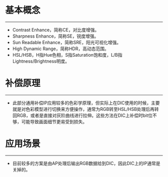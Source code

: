 # 基本概念
---
- Contrast Enhance，简称CE，对比度增强。
- Sharpness Enhance，简称SE，锐度增强。
- Sun Readable Enhance，简称SRE，阳光可视化增强。
- High Dynamic Range，简称HDR，高动态范围。
- HSL/HSB，H指Hue色相，S指Saturation饱和度，L/B指Lightness/Brightness明度。


# 补偿原理
---
- 此部分通用补偿IP应用较多的色彩学原理，但实际上在DIC使用的时候，主要就是对色彩模型进行切换来方便操作，通常为RGB转至HSL/HSB处理后再转回RGB，或者是直接对灰阶曲线进行拉伸。这些方法在DIC上补偿时bit位不够，可能导致画面细节更易受到损失。

# 应用场景
---
- 目前较多的方案是由AP处理后输出RGB数据给到DIC，因此DIC上的IP通常是关掉的。










